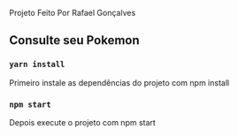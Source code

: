 Projeto Feito Por Rafael Gonçalves

## Consulte seu Pokemon

### `yarn install`
Primeiro instale as dependências do projeto com npm install


### `npm start`
Depois execute o projeto com npm start

